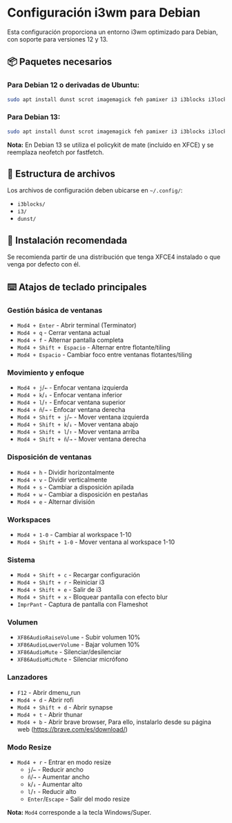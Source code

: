 # Configuración i3wm para Debian

Esta configuración proporciona un entorno i3wm optimizado para Debian, con soporte para versiones 12 y 13.

## 📦 Paquetes necesarios

### Para Debian 12 o derivadas de Ubuntu:
```bash
sudo apt install dunst scrot imagemagick feh pamixer i3 i3blocks i3lock i3status i3-wm rofi nitrogen lxappearance fonts-font-awesome picom compton synapse flameshot policykit-1-gnome terminator numlockx neofetch diodon variety thunar
```

### Para Debian 13:
```bash
sudo apt install dunst scrot imagemagick feh pamixer i3 i3blocks i3lock i3status i3-wm rofi nitrogen lxappearance fonts-font-awesome picom compton synapse flameshot terminator numlockx fastfetch diodon variety thunar
```

**Nota:** En Debian 13 se utiliza el policykit de mate (incluido en XFCE) y se reemplaza neofetch por fastfetch.

## 📁 Estructura de archivos

Los archivos de configuración deben ubicarse en `~/.config/`:

- `i3blocks/`
- `i3/` 
- `dunst/`

## 🚀 Instalación recomendada

Se recomienda partir de una distribución que tenga XFCE4 instalado o que venga por defecto con él.

## ⌨️ Atajos de teclado principales

### Gestión básica de ventanas
- `Mod4 + Enter` - Abrir terminal (Terminator)
- `Mod4 + q` - Cerrar ventana actual
- `Mod4 + f` - Alternar pantalla completa
- `Mod4 + Shift + Espacio` - Alternar entre flotante/tiling
- `Mod4 + Espacio` - Cambiar foco entre ventanas flotantes/tiling

### Movimiento y enfoque
- `Mod4 + j`/`←` - Enfocar ventana izquierda
- `Mod4 + k`/`↓` - Enfocar ventana inferior  
- `Mod4 + l`/`↑` - Enfocar ventana superior
- `Mod4 + ñ`/`→` - Enfocar ventana derecha
- `Mod4 + Shift + j`/`←` - Mover ventana izquierda
- `Mod4 + Shift + k`/`↓` - Mover ventana abajo
- `Mod4 + Shift + l`/`↑` - Mover ventana arriba
- `Mod4 + Shift + ñ`/`→` - Mover ventana derecha

### Disposición de ventanas
- `Mod4 + h` - Dividir horizontalmente
- `Mod4 + v` - Dividir verticalmente
- `Mod4 + s` - Cambiar a disposición apilada
- `Mod4 + w` - Cambiar a disposición en pestañas
- `Mod4 + e` - Alternar división

### Workspaces
- `Mod4 + 1-0` - Cambiar al workspace 1-10
- `Mod4 + Shift + 1-0` - Mover ventana al workspace 1-10

### Sistema
- `Mod4 + Shift + c` - Recargar configuración
- `Mod4 + Shift + r` - Reiniciar i3
- `Mod4 + Shift + e` - Salir de i3
- `Mod4 + Shift + x` - Bloquear pantalla con efecto blur
- `ImprPant` - Captura de pantalla con Flameshot

### Volumen
- `XF86AudioRaiseVolume` - Subir volumen 10%
- `XF86AudioLowerVolume` - Bajar volumen 10%
- `XF86AudioMute` - Silenciar/desilenciar
- `XF86AudioMicMute` - Silenciar micrófono

### Lanzadores
- `F12` - Abrir dmenu_run
- `Mod4 + d` - Abrir rofi
- `Mod4 + Shift + d` - Abrir synapse
- `Mod4 + t` - Abrir thunar
- `Mod4 + b` - Abrir brave browser, Para ello, instalarlo desde su página web (https://brave.com/es/download/)

### Modo Resize
- `Mod4 + r` - Entrar en modo resize
  - `j`/`←` - Reducir ancho
  - `ñ`/`→` - Aumentar ancho
  - `k`/`↓` - Aumentar alto
  - `l`/`↑` - Reducir alto
  - `Enter`/`Escape` - Salir del modo resize

**Nota:** `Mod4` corresponde a la tecla Windows/Super.
